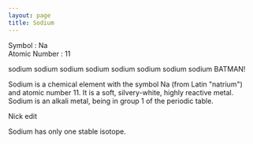 ```yaml
---
layout: page
title: Sodium
---
```



Symbol : Na  
Atomic Number : 11  

sodium sodium sodium sodium sodium sodium sodium sodium BATMAN!

Sodium is a chemical element with the symbol Na (from Latin "natrium") and atomic number 11. 
It is a soft, silvery-white, highly reactive metal. Sodium is an alkali metal, being in group 1 of the periodic table.

Nick edit

Sodium has only one stable isotope.


